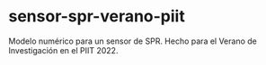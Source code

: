 # sensor-spr-verano-piit
Modelo numérico para un sensor de SPR. Hecho para el Verano de Investigación en el PIIT 2022.
